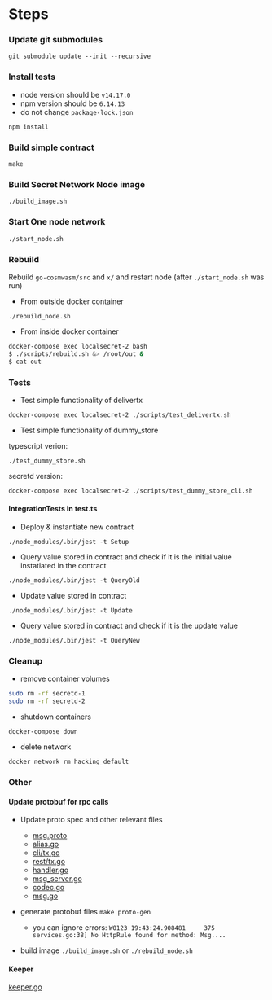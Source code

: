 
# Steps

### Update git submodules
`git submodule update --init --recursive`

### Install tests
* node version should be `v14.17.0`
* npm version should be `6.14.13`
* do not change `package-lock.json`

`npm install`

### Build simple contract

`make`

### Build Secret Network Node image

`./build_image.sh`

### Start One node network

`./start_node.sh`


### Rebuild 

Rebuild `go-cosmwasm/src` and `x/` and restart node (after `./start_node.sh` was run)

* From outside docker container

`./rebuild_node.sh`

* From inside docker container

```bash
docker-compose exec localsecret-2 bash
$ ./scripts/rebuild.sh &> /root/out &
$ cat out
```


### Tests
* Test simple functionality of delivertx

`docker-compose exec localsecret-2 ./scripts/test_delivertx.sh`

* Test simple functionality of dummy_store

typescript verion:

`./test_dummy_store.sh`

secretd version:

`docker-compose exec localsecret-2 ./scripts/test_dummy_store_cli.sh`

#### IntegrationTests in test.ts

* Deploy & instantiate new contract

`./node_modules/.bin/jest -t Setup`

* Query value stored in contract and check if it is the initial value instatiated in the contract

`./node_modules/.bin/jest -t QueryOld`

* Update value stored in contract
  
`./node_modules/.bin/jest -t Update`

* Query value stored in contract and check if it is the update value 

`./node_modules/.bin/jest -t QueryNew`


### Cleanup

* remove container volumes

```bash
sudo rm -rf secretd-1
sudo rm -rf secretd-2
```

* shutdown containers

`docker-compose down`

* delete network

`docker network rm hacking_default`

### Other
#### Update protobuf for rpc calls

* Update proto spec and other relevant files

    * [msg.proto](../proto/secret/compute/v1beta1/msg.proto)
    * [alias.go](../x/compute/alias.go)
    * [cli/tx.go](x/compute/client/cli/tx.go)
    * [rest/tx.go](x/compute/client/rest/tx.go)
    * [handler.go](x/compute/handler.go)
    * [msg_server.go](x/compute/internal/keeper/msg_server.go)
    * [codec.go](x/compute/internal/types/codec.go)
    * [msg.go](x/compute/internal/types/msg.go)

* generate protobuf files `make proto-gen`

    * you can ignore errors: `W0123 19:43:24.908481     375 services.go:38] No HttpRule found for method: Msg....` 

* build image `./build_image.sh` or `./rebuild_node.sh`

#### Keeper
[keeper.go](../x/compute/internal/keeper/keeper.go#L478)
